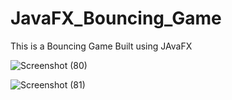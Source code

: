 # JavaFX_Bouncing_Game

This is a Bouncing Game Built using JAvaFX

![Screenshot (80)](https://user-images.githubusercontent.com/93193151/190878728-95e60a1e-ac6b-4190-ae84-a28705f01bc7.png)

![Screenshot (81)](https://user-images.githubusercontent.com/93193151/190878731-c0ae6e78-7f71-4154-8f5a-1f648c0ae73f.png)
